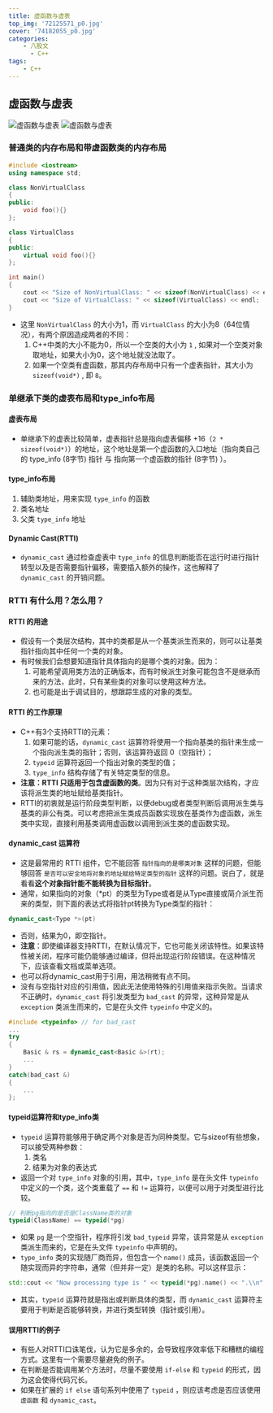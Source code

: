 ```yaml
---
title: 虚函数与虚表
top_img: '72125571_p0.jpg'
cover: '74182055_p0.jpg'
categories: 
    - 八股文
      - C++ 
tags: 
    - C++
---
```


## 虚函数与虚表

<img src="虚函数(1).jpg" alt="虚函数与虚表" style="zoom:100%;">
<img src="虚函数(2).jpg" alt="虚函数与虚表" style="zoom:100%;">

### 普通类的内存布局和带虚函数类的内存布局

``` CPP
#include <iostream>
using namespace std;

class NonVirtualClass 
{
public:
    void foo(){}
};

class VirtualClass 
{
public:
    virtual void foo(){}
};

int main() 
{
    cout << "Size of NonVirtualClass: " << sizeof(NonVirtualClass) << endl;
    cout << "Size of VirtualClass: " << sizeof(VirtualClass) << endl;
}

```

* 这里 `NonVirtualClass` 的大小为1，而 `VirtualClass` 的大小为8（64位情况），有两个原因造成两者的不同：
  1. C++中类的大小不能为0，所以一个空类的大小为 `1` , 如果对一个空类对象取地址，如果大小为0，这个地址就没法取了。
  2. 如果一个空类有虚函数，那其内存布局中只有一个虚表指针，其大小为 `sizeof(void*)` , 即 `8`。

### 单继承下类的虚表布局和type_info布局

#### 虚表布局

* 单继承下的虚表比较简单，虚表指针总是指向虚表偏移 +16（`2 * sizeof(void*)`）的地址，这个地址是第一个虚函数的入口地址（指向类自己的 type_info (8字节) 指针 与 指向第一个虚函数的指针 (8字节) ）。

#### type_info布局

1. 辅助类地址，用来实现 `type_info` 的函数
2. 类名地址
3. 父类 `type_info` 地址

#### Dynamic Cast(RTTI)

* `dynamic_cast` 通过检查虚表中 `type_info` 的信息判断能否在运行时进行指针转型以及是否需要指针偏移，需要插入额外的操作，这也解释了 `dynamic_cast` 的开销问题。

### RTTI 有什么用？怎么用？

#### RTTI 的用途

* 假设有一个类层次结构，其中的类都是从一个基类派生而来的，则可以让基类指针指向其中任何一个类的对象。
* 有时候我们会想要知道指针具体指向的是哪个类的对象。因为：
  1. 可能希望调用类方法的正确版本，而有时候派生对象可能包含不是继承而来的方法，此时，只有某些类的对象可以使用这种方法。
  2. 也可能是出于调试目的，想跟踪生成的对象的类型。

#### RTTI 的工作原理

* C++有3个支持RTTI的元素：
  1. 如果可能的话，`dynamic_cast` 运算符将使用一个指向基类的指针来生成一个指向派生类的指针；否则，该运算符返回 0（空指针）；
  2. `typeid` 运算符返回一个指出对象的类型的值；
  3. `type_info` 结构存储了有关特定类型的信息。
* **注意：RTTI 只适用于包含虚函数的类**。因为只有对于这种类层次结构，才应该将派生类的地址赋给基类指针。
* RTTI的初衷就是运行阶段类型判断，以便debug或者类型判断后调用派生类与基类的非公有类。可以考虑把派生类成员函数实现放在基类作为虚函数，派生类中实现，直接利用基类调用虚函数以调用到派生类的虚函数实现。

#### dynamic_cast 运算符

* 这是最常用的 RTTI 组件，它不能回答 `指针指向的是哪类对象` 这样的问题，但能够回答 `是否可以安全地将对象的地址赋给特定类型的指针` 这样的问题。说白了，就是看看**这个对象指针能不能转换为目标指针**。
* 通常，如果指向的对象（*pt）的类型为Type或者是从Type直接或简介派生而来的类型，则下面的表达式将指针pt转换为Type类型的指针：

``` CPP
dynamic_cast<Type *>(pt)
```

* 否则，结果为0，即空指针。
* **注意**：即使编译器支持RTTI，在默认情况下，它也可能关闭该特性。如果该特性被关闭，程序可能仍能够通过编译，但将出现运行阶段错误。在这种情况下，应该查看文档或菜单选项。
* 也可以将dynamic_cast用于引用，用法稍微有点不同。
* 没有与空指针对应的引用值，因此无法使用特殊的引用值来指示失败。当请求不正确时，`dynamic_cast` 将引发类型为 `bad_cast` 的异常，这种异常是从 `exception` 类派生而来的，它是在头文件 `typeinfo` 中定义的。

``` CPP
#include <typeinfo> // for bad_cast
...
try 
{
    Basic & rs = dynamic_cast<Basic &>(rt);
    ...
}
catch(bad_cast &)
{
    ...
};
```

#### typeid运算符和type_info类

* `typeid` 运算符能够用于确定两个对象是否为同种类型。它与sizeof有些想象，可以接受两种参数：
  1. 类名
  2. 结果为对象的表达式
* 返回一个对 `type_info` 对象的引用，其中，`type_info` 是在头文件 `typeinfo` 中定义的一个类，这个类重载了 `==` 和 `!=` 运算符，以便可以用于对类型进行比较。

``` CPP
// 判断pg指向的是否是ClassName类的对象
typeid(ClassName) == typeid(*pg)
```

* 如果 `pg` 是一个空指针，程序将引发 `bad_typeid` 异常，该异常是从 `exception` 类派生而来的，它是在头文件 `typeinfo` 中声明的。
* `type_info` 类的实现随厂商而异，但包含一个 `name()` 成员，该函数返回一个随实现而异的字符串，通常（但并非一定）是类的名称。可以这样显示：

``` CPP
std::cout << "Now processing type is " << typeid(*pg).name() << ".\\n";
```

* 其实，`typeid` 运算符就是指出或判断具体的类型，而 `dynamic_cast` 运算符主要用于判断是否能够转换，并进行类型转换（指针或引用）。

#### 误用RTTI的例子

* 有些人对RTTI口诛笔伐，认为它是多余的，会导致程序效率低下和糟糕的编程方式。这里有一个需要尽量避免的例子。
* 在判断是否能调用某个方法时，尽量不要使用 `if-else` 和 `typeid` 的形式，因为这会使得代码冗长。
* 如果在扩展的 `if else` 语句系列中使用了 `typeid` ，则应该考虑是否应该使用 `虚函数` 和 `dynamic_cast`。
